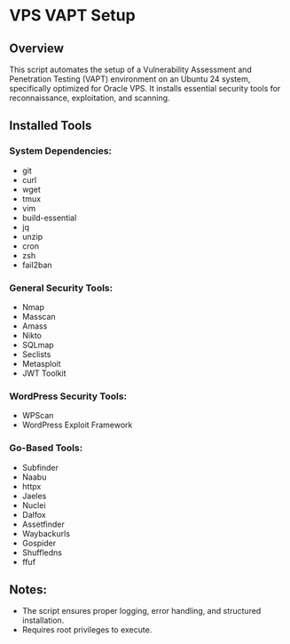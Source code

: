 # VPS VAPT Setup

## Overview
This script automates the setup of a Vulnerability Assessment and Penetration Testing (VAPT) environment on an Ubuntu 24 system, specifically optimized for Oracle VPS. It installs essential security tools for reconnaissance, exploitation, and scanning.

## Installed Tools

### System Dependencies:
- git
- curl
- wget
- tmux
- vim
- build-essential
- jq
- unzip
- cron
- zsh
- fail2ban

### General Security Tools:
- Nmap
- Masscan
- Amass
- Nikto
- SQLmap
- Seclists
- Metasploit
- JWT Toolkit

### WordPress Security Tools:
- WPScan
- WordPress Exploit Framework

### Go-Based Tools:
- Subfinder
- Naabu
- httpx
- Jaeles
- Nuclei
- Dalfox
- Assetfinder
- Waybackurls
- Gospider
- Shuffledns
- ffuf

## Notes:
- The script ensures proper logging, error handling, and structured installation.
- Requires root privileges to execute.
